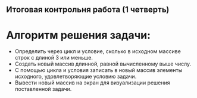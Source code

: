 ## Итоговая контрольня работа (1 четверть)


# Алгоритм решения задачи:

* Определить через цикл и условие, сколько в исходном массиве строк с длиной 3 или меньше.
* Создать новый массив длинной, равной вычисленному выше числу.
* С помощью цикла и условия записать в новый массив элементы исходного, удовлетворяющие условию задачи.
* Вывести новый массив на экран для визуализации решения поставленной задачи.
